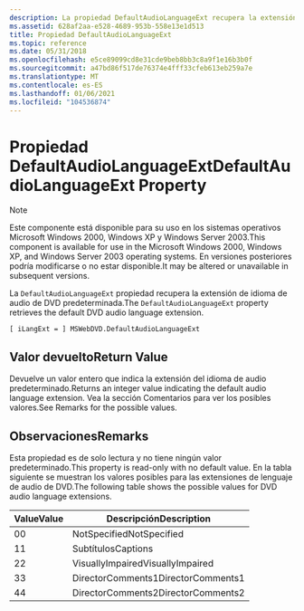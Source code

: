 ```yaml
---
description: La propiedad DefaultAudioLanguageExt recupera la extensión de idioma de audio de DVD predeterminada.
ms.assetid: 628af2aa-e528-4689-953b-558e13e1d513
title: Propiedad DefaultAudioLanguageExt
ms.topic: reference
ms.date: 05/31/2018
ms.openlocfilehash: e5ce89099cd8e31cde9beb8bb3c8a9f1e16b3b0f
ms.sourcegitcommit: a47bd86f517de76374e4fff33cfeb613eb259a7e
ms.translationtype: MT
ms.contentlocale: es-ES
ms.lasthandoff: 01/06/2021
ms.locfileid: "104536874"
---
```

# <a name="defaultaudiolanguageext-property"></a><span data-ttu-id="6135a-103">Propiedad DefaultAudioLanguageExt</span><span class="sxs-lookup"><span data-stu-id="6135a-103">DefaultAudioLanguageExt Property</span></span>

> [!Note]  
> <span data-ttu-id="6135a-104">Este componente está disponible para su uso en los sistemas operativos Microsoft Windows 2000, Windows XP y Windows Server 2003.</span><span class="sxs-lookup"><span data-stu-id="6135a-104">This component is available for use in the Microsoft Windows 2000, Windows XP, and Windows Server 2003 operating systems.</span></span> <span data-ttu-id="6135a-105">En versiones posteriores podría modificarse o no estar disponible.</span><span class="sxs-lookup"><span data-stu-id="6135a-105">It may be altered or unavailable in subsequent versions.</span></span>

 

<span data-ttu-id="6135a-106">La `DefaultAudioLanguageExt` propiedad recupera la extensión de idioma de audio de DVD predeterminada.</span><span class="sxs-lookup"><span data-stu-id="6135a-106">The `DefaultAudioLanguageExt` property retrieves the default DVD audio language extension.</span></span>

``` syntax
[ iLangExt = ] MSWebDVD.DefaultAudioLanguageExt
```

## <a name="return-value"></a><span data-ttu-id="6135a-107">Valor devuelto</span><span class="sxs-lookup"><span data-stu-id="6135a-107">Return Value</span></span>

<span data-ttu-id="6135a-108">Devuelve un valor entero que indica la extensión del idioma de audio predeterminado.</span><span class="sxs-lookup"><span data-stu-id="6135a-108">Returns an integer value indicating the default audio language extension.</span></span> <span data-ttu-id="6135a-109">Vea la sección Comentarios para ver los posibles valores.</span><span class="sxs-lookup"><span data-stu-id="6135a-109">See Remarks for the possible values.</span></span>

## <a name="remarks"></a><span data-ttu-id="6135a-110">Observaciones</span><span class="sxs-lookup"><span data-stu-id="6135a-110">Remarks</span></span>

<span data-ttu-id="6135a-111">Esta propiedad es de solo lectura y no tiene ningún valor predeterminado.</span><span class="sxs-lookup"><span data-stu-id="6135a-111">This property is read-only with no default value.</span></span> <span data-ttu-id="6135a-112">En la tabla siguiente se muestran los valores posibles para las extensiones de lenguaje de audio de DVD.</span><span class="sxs-lookup"><span data-stu-id="6135a-112">The following table shows the possible values for DVD audio language extensions.</span></span>



| <span data-ttu-id="6135a-113">Value</span><span class="sxs-lookup"><span data-stu-id="6135a-113">Value</span></span> | <span data-ttu-id="6135a-114">Descripción</span><span class="sxs-lookup"><span data-stu-id="6135a-114">Description</span></span>       |
|-------|-------------------|
| <span data-ttu-id="6135a-115">0</span><span class="sxs-lookup"><span data-stu-id="6135a-115">0</span></span>     | <span data-ttu-id="6135a-116">NotSpecified</span><span class="sxs-lookup"><span data-stu-id="6135a-116">NotSpecified</span></span>      |
| <span data-ttu-id="6135a-117">1</span><span class="sxs-lookup"><span data-stu-id="6135a-117">1</span></span>     | <span data-ttu-id="6135a-118">Subtítulos</span><span class="sxs-lookup"><span data-stu-id="6135a-118">Captions</span></span>          |
| <span data-ttu-id="6135a-119">2</span><span class="sxs-lookup"><span data-stu-id="6135a-119">2</span></span>     | <span data-ttu-id="6135a-120">VisuallyImpaired</span><span class="sxs-lookup"><span data-stu-id="6135a-120">VisuallyImpaired</span></span>  |
| <span data-ttu-id="6135a-121">3</span><span class="sxs-lookup"><span data-stu-id="6135a-121">3</span></span>     | <span data-ttu-id="6135a-122">DirectorComments1</span><span class="sxs-lookup"><span data-stu-id="6135a-122">DirectorComments1</span></span> |
| <span data-ttu-id="6135a-123">4</span><span class="sxs-lookup"><span data-stu-id="6135a-123">4</span></span>     | <span data-ttu-id="6135a-124">DirectorComments2</span><span class="sxs-lookup"><span data-stu-id="6135a-124">DirectorComments2</span></span> |



 

 

 



